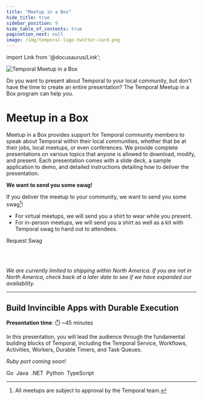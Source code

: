 ```yaml
---
title: "Meetup in a Box"
hide_title: true
sidebar_position: 9
hide_table_of_contents: true
pagination_next: null
image: /img/temporal-logo-twitter-card.png
---
```


import Link from '@docusaurus/Link';

<img className="banner" src="/img/banners/meetupinabox.png" alt="Temporal Meetup in a Box" />

Do you want to present about Temporal to your local community, but don't have the time to create an entire presentation?
The Temporal Meetup in a Box program can help you.


# Meetup in a Box

Meetup in a Box provides support for Temporal community members to speak about Temporal within their local communities, whether that be at their jobs, local meetups, or even conferences.
We provide complete presentations on various topics that anyone is allowed to download, modify, and present.
Each presentation comes with a slide deck, a sample application to demo, and detailed instructions detailing how to deliver the presentation.


**We want to send you some swag!**

If you deliver the meetup to your community, we want to send you some swag[^1]!

* For virtual meetups, we will send you a shirt to wear while you present.
* For in-person meetups, we will send you a shirt as well as a kit with Temporal swag to hand out to attendees.

<Link className="button button--primary" to="https://t.mp/miab-request">Request Swag</Link>&nbsp;

<br/><br/>

_We are currently limited to shipping within North America. If you are not in North America, check back at a later date to see if we have expanded our availability._

---

## Build Invincible Apps with Durable Execution

**Presentation time**: ⏱️ ~45 minutes

In this presentation, you will lead the audience through the fundamental building blocks of Temporal, including the Temporal Service, Workflows, Activities, Workers, Durable Timers, and Task Queues.

_Ruby port coming soon!_

<Link className="button button--primary" to="invincible_apps/go/">Go</Link>&nbsp;
<Link className="button button--primary" to="invincible_apps/java/">Java</Link>&nbsp;
<Link className="button button--primary" to="invincible_apps/dotnet/">.NET</Link>&nbsp;
<Link className="button button--primary" to="invincible_apps/python/">Python</Link>&nbsp;
<Link className="button button--primary" to="invincible_apps/typescript/">TypeScript</Link>&nbsp;

[^1]: All meetups are subject to approval by the Temporal team.
